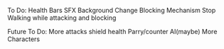 To Do:
Health Bars
SFX
Background
Change Blocking Mechanism
Stop Walking while attacking and blocking

Future To Do:
More attacks
shield health
Parry/counter
AI(maybe)
More Characters
